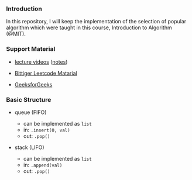 ### Introduction
In this repository, I will keep the implementation of the selection of
popular algorithm which were taught in this course, Introduction to Algorithm
(@MIT).

### Support Material
* [lecture videos](https://www.youtube.com/watch?v=HtSuA80QTyo&list=PLUl4u3cNGP61Oq3tWYp6V_F-5jb5L2iHb) ([notes](https://courses.csail.mit.edu/6.006/fall11/notes.shtml))


* [Bittiger Leetcode Matarial](http://community.bittiger.io/uploads/files/1470965974311-cleancodehandbook_v1.0.1.pdf)

* [GeeksforGeeks](https://www.geeksforgeeks.org/tree-traversals-inorder-preorder-and-postorder/)


### Basic Structure
   * queue (FIFO)
      * can be implemented as `list`
      * in: `.insert(0, val)`
      * out: `.pop()`

  * stack (LIFO)
      * can be implemented as `list`
      * in: `.append(val)`
      * out: `.pop()`
